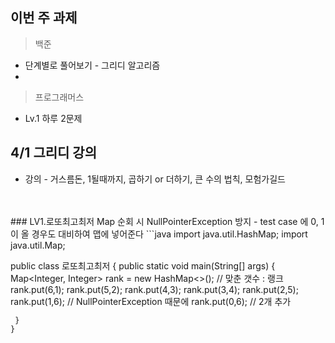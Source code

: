 ## 이번 주 과제
> 백준
- 단계별로 풀어보기 - 그리디 알고리즘
- 
> 프로그래머스
- Lv.1 하루 2문제 

## 4/1 그리디 강의
- 강의 - 거스름돈, 1될때까지, 곱하기 or 더하기, 큰 수의 법칙, 모험가길드
<br />
<br />
### LV1.로또최고최저 Map 순회 시  NullPointerException 방지
    - test case 에 0, 1 이 올 경우도 대비하여 맵에 넣어준다
```java
import java.util.HashMap;
import java.util.Map;

public class 로또최고최저 {
    public static void main(String[] args) {
        Map<Integer, Integer> rank = new HashMap<>(); // 맞춘 갯수 : 랭크
        rank.put(6,1);
        rank.put(5,2);
        rank.put(4,3);
        rank.put(3,4);
        rank.put(2,5);
        rank.put(1,6); // NullPointerException 때문에 
        rank.put(0,6); // 2개 추가

     }
    }

```